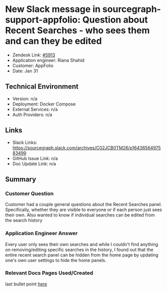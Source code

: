 # New Slack message in sourcegraph-support-appfolio: Question about Recent Searches - who sees them and can they be edited
 
- Zendesk Link: [#5913](https://sourcegraph.zendesk.com/agent/tickets/5913)
- Application engineer: Riana Shahid
- Customer: AppFolio
- Date: Jan 31

<!-- Data populated from integration, speak to Ben Gordon or Michael Bali if not working -->
<!-- During Internal team trial, fill missing data manually (we are waiting for all data to sync) -->
 
## Technical Environment
- Version: n/a
- Deployment: Docker Compose
- External Services: n/a
- Auth Providers: n/a
 
 
## Links
<!-- Data for application engineer manual entry -->
- Slack Links: https://sourcegraph.slack.com/archives/C02JCB0TM26/p1643656497583499
- GitHub Issue Link: n/a
- Doc Update Link: n/a
 
## Summary
### Customer Question
Customer had a couple general questions about the Recent Searches panel. Specifically, whether they are visible to everyone or if each person just sees their own. Also wanted to know if individual searches can be edited from the search history
### Application Engineer Answer
Every user only sees their own searches and while I couldn't find anything on removing/editing specific searches in the history, I found out that the entire recent search panel can be hidden from the home page by updating one's own user settings to hide the home panels. 
### Relevant Docs Pages Used/Created
last bullet point [here](https://docs.sourcegraph.com/CHANGELOG#3-20-0)

<!-- Once complete, upload a copy to https://github.com/sourcegraph/support-tools-internal/tree/main/resolved-tickets as a .md file -->
<!-- Name the file 5913.md -->
